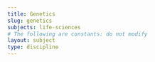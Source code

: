```yaml
---
title: Genetics
slug: genetics
subjects: life-sciences
# The following are constants: do not modify
layout: subject
type: discipline
---
```

